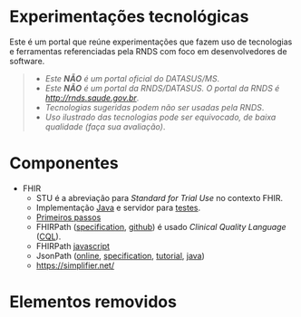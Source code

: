 # Experimentações tecnológicas

Este é um portal que reúne experimentações que fazem uso de tecnologias e ferramentas referenciadas pela RNDS com foco em desenvolvedores de software. 

> - _Este **NÃO** é um portal oficial do DATASUS/MS_. 
> - _Este **NÃO** é um portal da RNDS/DATASUS. O portal da RNDS é http://rnds.saude.gov.br_.
> - _Tecnologias sugeridas podem não ser usadas pela RNDS_.
> - _Uso ilustrado das tecnologias pode ser equivocado, de baixa qualidade (faça sua avaliação)_.

# Componentes

- FHIR
  - STU é a abreviação para _Standard for Trial Use_ no contexto FHIR. 
  - Implementação [Java](https://hapifhir.io/hapi-fhir/) e servidor para [testes](http://hapi.fhir.org/).
  - [Primeiros passos](https://blog.heliossoftware.com/fhir-training-the-early-steps-of-mastering-hl7-fhir-997d8dfa1320)
  - FHIRPath ([specification](http://hl7.org/fhirpath/), [github](https://github.com/HL7/FHIRPath/blob/master/spec/index.adoc)) é usado _Clinical Quality Language_ ([CQL](https://cql.hl7.org/index.html)).
  - FHIRPath [javascript](https://github.com/HL7/fhirpath.js)
  - JsonPath ([online](https://jsonpath.com/), [specification](https://goessner.net/articles/JsonPath/), [tutorial](https://www.baeldung.com/guide-to-jayway-jsonpath), [java](https://github.com/json-path/JsonPath))
  - https://simplifier.net/
  
# Elementos removidos
  
